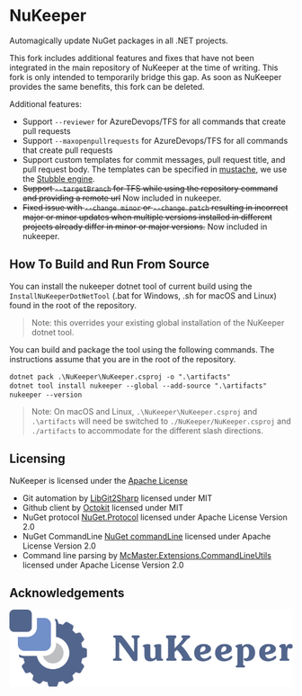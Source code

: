 # NuKeeper

Automagically update NuGet packages in all .NET projects.

This fork includes additional features and fixes that have not been integrated in the main repository of NuKeeper at the time of writing. This fork is only intended to temporarily bridge this gap. As soon as NuKeeper provides the same benefits, this fork can be deleted.

Additional features:

+ Support `--reviewer` for AzureDevops/TFS for all commands that create pull requests
+ Support `--maxopenpullrequests` for AzureDevops/TFS for all commands that create pull requests
+ Support custom templates for commit messages, pull request title, and pull request body. The templates can be specified in [mustache](https://mustache.github.io/), we use the [Stubble engine](https://github.com/StubbleOrg/Stubble).
+ ~~Support `--targetBranch` for TFS while using the repository command and providing a remote url~~ Now included in nukeeper.
+ ~~Fixed issue with `--change minor` or `--change patch` resulting in incorrect major or minor updates when multiple versions installed in different projects already differ in minor or major versions.~~ Now included in nukeeper.

## How To Build and Run From Source

You can install the nukeeper dotnet tool of current build using the `InstallNuKeeperDotNetTool` (.bat for Windows, .sh for macOS and Linux) found in the root of the repository.

>Note: this overrides your existing global installation of the NuKeeper dotnet tool.

You can build and package the tool using the following commands. The instructions assume that you are in the root of the repository.

```console
dotnet pack .\NuKeeper\NuKeeper.csproj -o ".\artifacts"
dotnet tool install nukeeper --global --add-source ".\artifacts"
nukeeper --version
```

> Note: On macOS and Linux, `.\NuKeeper\NuKeeper.csproj` and `.\artifacts` will need be switched to `./NuKeeper/NuKeeper.csproj` and `./artifacts` to accommodate for the different slash directions.

## Licensing

NuKeeper is licensed under the [Apache License](http://opensource.org/licenses/apache.html)

* Git automation by [LibGit2Sharp](https://github.com/libgit2/libgit2sharp/) licensed under MIT  
* Github client by [Octokit](https://github.com/octokit/octokit.net) licensed under MIT  
* NuGet protocol [NuGet.Protocol](https://github.com/NuGet/NuGet.Client) licensed under Apache License Version 2.0
* NuGet CommandLine [NuGet commandLine](https://github.com/NuGet/NuGet.Client) licensed under Apache License Version 2.0
* Command line parsing by [McMaster.Extensions.CommandLineUtils](https://github.com/natemcmaster/CommandLineUtils) licensed under Apache License Version 2.0

## Acknowledgements

<p align="center">
  <img src="https://github.com/NuKeeperDotNet/NuKeeper/blob/master/assets/Footer.svg" />
</p>
